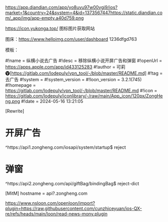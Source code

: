 https://app.diandian.com/app/yo8uvu97w00vgi9/ios?market=1&country=24&system=4&id=1373567447https://static.diandian.com/_app/img/app-empty.a40d759.png




https://icon.yukonga.top/
图标图片获取网站

图床：https://www.helloimg.com/user/dashboard
1236dfgd763

模板：


#!name = 纵横小说去广告
#!desc = 移除纵横小说开屏广告和弹窗
#!openUrl = https://apps.apple.com/app/id433125283
#!author = 可莉🅥[https://gitlab.com/lodepuly/vpn_tool/-/blob/master/README.md]
#!tag = 去广告
#!system = 
#!system_version = 
#!loon_version = 3.2.1(745)
#!homepage = https://gitlab.com/lodepuly/vpn_tool/-/blob/master/README.md
#!icon = https://gitlab.com/lodepuly/iconlibrary/-/raw/main/App_icon/120px/ZongHeng.png
#!date = 2024-05-16 13:21:05

[Rewrite]
# 开屏广告
^https:\/\/api1\.zongheng\.com\/iosapi\/system\/startup$ reject
# 弹窗
^https:\/\/api2\.zongheng\.com\/api\/giftBag\/bindingBag$ reject-dict

[MitM]
hostname = api?.zongheng.com







https://www.nsloon.com/openloon/import?plugin=https://raw.githubusercontent.com/cunzhiceyuan/ios-QX-re/refs/heads/main/loon/read-news-mony.plugin
